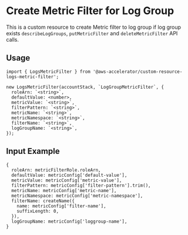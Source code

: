 # Create Metric Filter for Log Group

This is a custom resource to create Metric filter to log group if log group exists
`describeLogGroups`, `putMetricFilter` and `deleteMetricFilter` API calls.

## Usage

    import { LogsMetricFilter } from '@aws-accelerator/custom-resource-logs-metric-filter';

    new LogsMetricFilter(accountStack, `LogGroupMetricFilter`, {
      roleArn: `<string>`,
      defaultValue: <number>,
      metricValue: `<string>`,
      filterPattern: `<string>`,
      metricName: `<string>`,
      metricNamespace: `<string>`,
      filterName: `<string>`,
      logGroupName: `<string>`,
    });

## Input Example

    {
      roleArn: metricFilterRole.roleArn,
      defaultValue: metricConfig['default-value'],
      metricValue: metricConfig['metric-value'],
      filterPattern: metricConfig['filter-pattern'].trim(),
      metricName: metricConfig['metric-name'],
      metricNamespace: metricConfig['metric-namespace'],
      filterName: createName({
        name: metricConfig['filter-name'],
        suffixLength: 0,
      }),
      logGroupName: metricConfig['loggroup-name'],
    }
